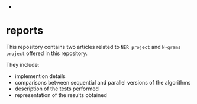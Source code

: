 -
# reports

This repository contains two articles related to `NER project` and `N-grams project` offered in this repository.

They include:
- implemention details
- comparisons between sequential and parallel versions of the algorithms
- description of the tests performed
- representation of the results obtained
